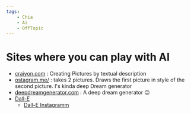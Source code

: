 ```yaml
---
tags:
    - Chia
    - Ai
    - OffTopic
---
```


# Sites where you can play with AI

- [craiyon.com](https://www.craiyon.com/) : Creating Pictures by textual description
- [ostagram.me/](https://www.ostagram.me/) : takes 2 pictures. Draws the first picture in style of the second picture. I's kinda deep Dream generator
- [deepdreamgenerator.com](https://deepdreamgenerator.com/) : A deep dream generator 😉
- [Dall-E](https://openai.com/dall-e-2/)
  - [Dall-E Instagramm](https://www.instagram.com/openaidalle/)
